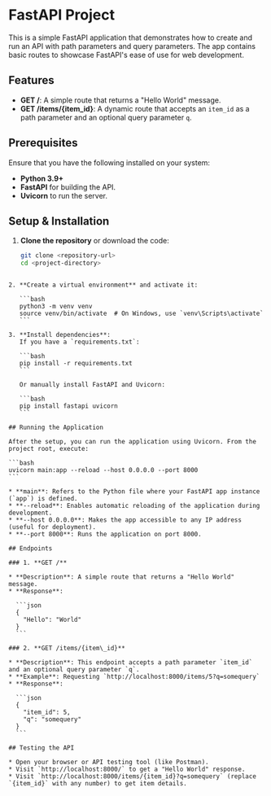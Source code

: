 
# FastAPI Project

This is a simple FastAPI application that demonstrates how to create and run an API with path parameters and query parameters. The app contains basic routes to showcase FastAPI's ease of use for web development.

## Features

- **GET /**: A simple route that returns a "Hello World" message.
- **GET /items/{item_id}**: A dynamic route that accepts an `item_id` as a path parameter and an optional query parameter `q`.

## Prerequisites

Ensure that you have the following installed on your system:

- **Python 3.9+**
- **FastAPI** for building the API.
- **Uvicorn** to run the server.

## Setup & Installation

1. **Clone the repository** or download the code:
   ```bash
   git clone <repository-url>
   cd <project-directory>
````

2. **Create a virtual environment** and activate it:

   ```bash
   python3 -m venv venv
   source venv/bin/activate  # On Windows, use `venv\Scripts\activate`
   ```

3. **Install dependencies**:
   If you have a `requirements.txt`:

   ```bash
   pip install -r requirements.txt
   ```

   Or manually install FastAPI and Uvicorn:

   ```bash
   pip install fastapi uvicorn
   ```

## Running the Application

After the setup, you can run the application using Uvicorn. From the project root, execute:

```bash
uvicorn main:app --reload --host 0.0.0.0 --port 8000
```

* **main**: Refers to the Python file where your FastAPI app instance (`app`) is defined.
* **--reload**: Enables automatic reloading of the application during development.
* **--host 0.0.0.0**: Makes the app accessible to any IP address (useful for deployment).
* **--port 8000**: Runs the application on port 8000.

## Endpoints

### 1. **GET /**

* **Description**: A simple route that returns a "Hello World" message.
* **Response**:

  ```json
  {
    "Hello": "World"
  }
  ```

### 2. **GET /items/{item\_id}**

* **Description**: This endpoint accepts a path parameter `item_id` and an optional query parameter `q`.
* **Example**: Requesting `http://localhost:8000/items/5?q=somequery`
* **Response**:

  ```json
  {
    "item_id": 5,
    "q": "somequery"
  }
  ```

## Testing the API

* Open your browser or API testing tool (like Postman).
* Visit `http://localhost:8000/` to get a "Hello World" response.
* Visit `http://localhost:8000/items/{item_id}?q=somequery` (replace `{item_id}` with any number) to get item details.
